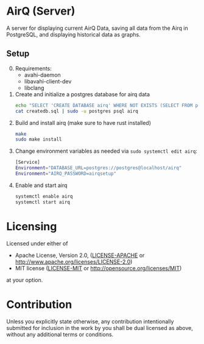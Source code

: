 # AirQ (Server)

A server for displaying current AirQ Data, saving all data from the Airq in PostgreSQL,
and displaying historical data as graphs.

## Setup

0. Requirements:
   * avahi-daemon
   * libavahi-client-dev
   * libclang
1. Create and initialize a postgres database for airq data
   ```sh
   echo "SELECT 'CREATE DATABASE airq' WHERE NOT EXISTS (SELECT FROM pg_database WHERE datname = 'airq')\gexec" | sudo -u postgres psql
   cat createdb.sql | sudo -u postgres psql airq
   ```
2. Build and install airq (make sure to have rust installed)
   ```sh
   make
   sudo make install
   ```
2. Change environment variables as needed via `sudo systemctl edit airq`:
   ```sh
   [Service]
   Environment="DATABASE_URL=postgres://postgres@localhost/airq"
   Environment="AIRQ_PASSWORD=airqsetup"
   ```
3. Enable and start airq
   ```sh
   systemctl enable airq
   systemctl start airq
   ```
   
# Licensing

Licensed under either of

* Apache License, Version 2.0, ([LICENSE-APACHE](LICENSE-APACHE) or http://www.apache.org/licenses/LICENSE-2.0)
* MIT license ([LICENSE-MIT](LICENSE-MIT) or http://opensource.org/licenses/MIT)

at your option.

# Contribution

Unless you explicitly state otherwise, any contribution intentionally submitted for inclusion in the work by
you shall be dual licensed as above, without any additional terms or conditions.